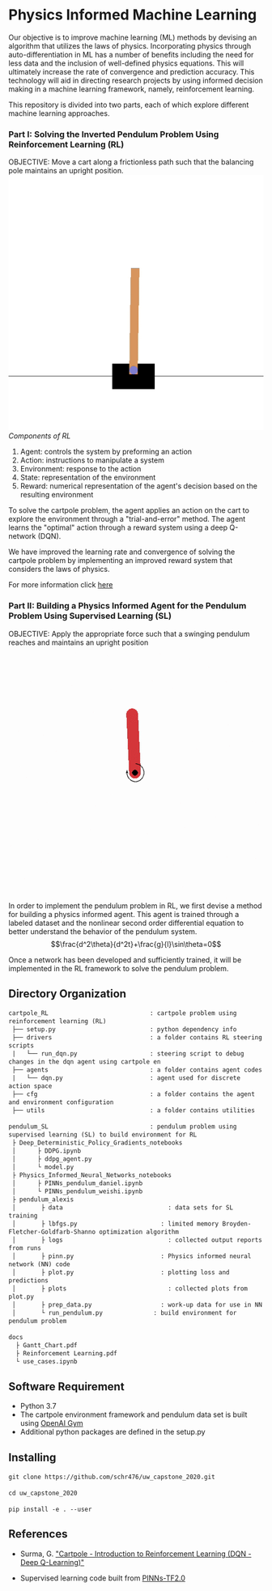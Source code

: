 # Physics Informed Machine Learning 
Our objective is to improve machine learning (ML) methods by devising an algorithm that utilizes the laws of physics. Incorporating physics through auto-differentiation in ML has a number of benefits including the need for less data and the inclusion of well-defined physics equations. This will ultimately increase the rate of convergence and prediction accuracy. This technology will aid in directing research projects by using informed decision making in a machine learning framework, namely, reinforcement learning.  

This repository is divided into two parts, each of which explore different machine learning approaches. 

### Part I: Solving the Inverted Pendulum Problem Using Reinforcement Learning (RL)
OBJECTIVE: Move a cart along a frictionless path such that the balancing pole maintains an upright position. 
<img src="/cartpole_RL/static/solved_cartpole.gif?raw=true">
*Components of RL* 
1. Agent: controls the system by preforming an action 
2. Action: instructions to manipulate a system 
3. Environment: response to the action 
4. State: representation of the environment 
5. Reward: numerical representation of the agent's decision based on the resulting environment 

To solve the cartpole problem, the agent applies an action on the cart to explore the environment through a "trial-and-error" method. The agent learns the "optimal" action through a reward system using a deep Q-network (DQN). 

We have improved the learning rate and convergence of solving the cartpole problem by implementing an improved reward system that considers the laws of physics. 


For more information click [here](https://github.com/schr476/uw_capstone_2020/tree/master/cartpole_RL)

### Part II: Building a Physics Informed Agent for the Pendulum Problem Using Supervised Learning (SL)
OBJECTIVE: Apply the appropriate force such that a swinging pendulum reaches and maintains an upright position
<img src="/pendulum_SL/static/pendulum.gif?raw=true">
In order to implement the pendulum problem in RL, we first devise a method for building a physics informed agent. This agent is trained through a labeled dataset and the nonlinear second order differential equation to better understand the behavior of the pendulum system.   
$$\frac{d^2\theta}{d^2t}+\frac{g}{l}\sin\theta=0$$

Once a network has been developed and sufficiently trained, it will be implemented in the RL framework to solve the pendulum problem. 

## Directory Organization
```
cartpole_RL                            : cartpole problem using reinforcement learning (RL)
 ├── setup.py                          : python dependency info
 ├── drivers                           : a folder contains RL steering scripts
 |   └── run_dqn.py                    : steering script to debug changes in the dqn agent using cartpole en
 ├── agents                            : a folder contains agent codes
 |   └── dqn.py                        : agent used for discrete action space 
 ├── cfg                               : a folder contains the agent and environment configuration
 ├── utils                             : a folder contains utilities

pendulum_SL                            : pendulum problem using supervised learning (SL) to build environment for RL
 ├ Deep_Deterministic_Policy_Gradients_notebooks
 │      ├ DDPG.ipynb
 │      ├ ddpg_agent.py
 │      └ model.py
 ├ Physics_Informed_Neural_Networks_notebooks
 │      ├ PINNs_pendulum_daniel.ipynb
 │      └ PINNs_pendulum_weishi.ipynb
 ├ pendulum_alexis
 │       ├ data				                : data sets for SL training
 │       ├ lbfgs.py			              : limited memory Broyden-Fletcher-Goldfarb-Shanno optimization algorithm 
 │       ├ logs				                : collected output reports from runs
 │       ├ pinn.py			              : Physics informed neural network (NN) code
 │       ├ plot.py			              : plotting loss and predictions
 │       ├ plots			                : collected plots from plot.py
 │       ├ prep_data.py			          : work-up data for use in NN
 │       └ run_pendulum.py		        : build environment for pendulum problem

docs
  ├ Gantt_Chart.pdf
  ├ Reinforcement Learning.pdf
  └ use_cases.ipynb
```
## Software Requirement
* Python 3.7 
* The cartpole environment framework and pendulum data set is built using [OpenAI Gym](https://gym.openai.com) 
* Additional python packages are defined in the setup.py  

## Installing 
```
git clone https://github.com/schr476/uw_capstone_2020.git

cd uw_capstone_2020

pip install -e . --user
```


## References
* Surma, G. ["Cartpole - Introduction to Reinforcement Learning (DQN - Deep Q-Learning)"](https://towardsdatascience.com/cartpole-introduction-to-reinforcement-learning-ed0eb5b58288)

* Supervised learning code built from [PINNs-TF2.0](https://github.com/pierremtb/PINNs-TF2.0)
